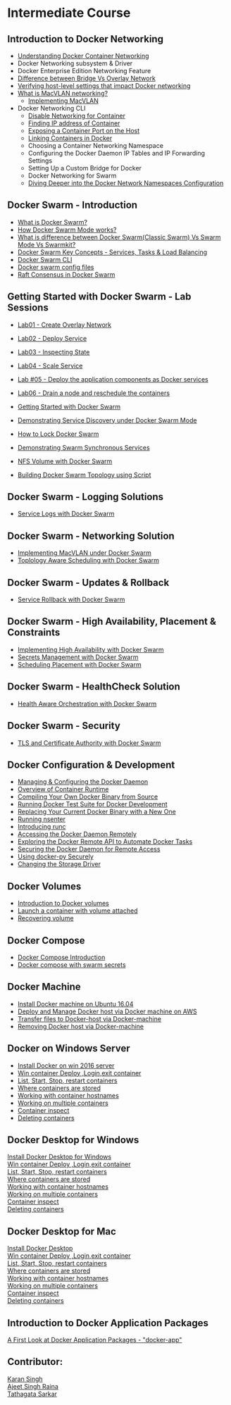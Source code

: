 # Intermediate Course


## Introduction to Docker Networking

- [Understanding Docker Container Networking](https://github.com/collabnix/dockerlabs/blob/master/beginners/dockercontainernetworking.md)
- Docker Networking subsystem & Driver
- Docker Enterprise Edition Networking Feature
- [Difference between Bridge Vs Overlay Network](https://github.com/collabnix/dockerlabs/blob/master/beginners/DiffBridgeVsOverlay.md)
- [Verifying host-level settings that impact Docker networking](https://github.com/collabnix/dockerlabs/blob/master/intermediate/host-settings.md)
- [What is MacVLAN networking?](https://github.com/collabnix/dockerlabs/blob/master/intermediate/macvlan.md)
   - [Implementing MacVLAN](https://github.com/collabnix/dockerlabs/blob/master/beginners/macvlan-010.md)
- Docker Networking CLI
  - [Disable Networking for Container](https://github.com/collabnix/dockerlabs/blob/master/intermediate/networking/disableNetworkingToContainer.md)
  - [Finding IP address of Container](https://github.com/collabnix/dockerlabs/blob/master/intermediate/networking/FindingIPaddressofContainer.md)
  - [Exposing a Container Port on the Host](https://github.com/collabnix/dockerlabs/blob/master/intermediate/networking/ExposingContainerPort.md)
  - [Linking Containers in Docker](https://github.com/amitatha82/dockerlabs/blob/master/intermediate/networking/LinkingContainersinDocker.md)
  - Choosing a Container Networking Namespace
  - Configuring the Docker Daemon IP Tables and IP Forwarding Settings
  - Setting Up a Custom Bridge for Docker
  - Docker Networking for Swarm
  - [Diving Deeper into the Docker Network Namespaces Configuration](https://github.com/collabnix/dockerlabs/blob/master/beginners/b400/b406-network-namespace-009.md)



## Docker Swarm - Introduction

- [What is Docker Swarm?](https://github.com/collabnix/dockerlabs/blob/master/intermediate/swarm/what-is-docker-swarm.md)
- [How Docker Swarm Mode works?](https://github.com/collabnix/dockerlabs/blob/master/intermediate/swarm/how-docker-swarm-mode-works.md)
- [What is difference between Docker Swarm(Classic Swarm) Vs Swarm Mode Vs Swarmkit?](https://github.com/collabnix/dockerlabs/blob/master/intermediate/swarm/difference-between-docker-swarm-vs-swarm-mode-vs-swarmkit.md)
- [Docker Swarm Key Concepts - Services, Tasks & Load Balancing]()
- [Docker Swarm CLI]()
- [Docker swarm config files]()
- [Raft Consensus in Docker Swarm]()

## Getting Started with Docker Swarm - Lab Sessions

- [Lab01 - Create Overlay Network](https://github.com/collabnix/dockerlabs/blob/master/intermediate/swarm/lab01-creating-overlay-network.md)
- [Lab02 - Deploy Service](https://github.com/collabnix/dockerlabs/blob/master/intermediate/swarm/lab02-deploy-services.md)
- [Lab03 - Inspecting State](https://github.com/collabnix/dockerlabs/blob/master/intermediate/swarm/lab03-inspecting-state.md)
- [Lab04 - Scale Service](https://github.com/collabnix/dockerlabs/blob/master/intermediate/swarm/lab04-scale-services.md)
- [Lab #05 - Deploy the application components as Docker services](https://github.com/collabnix/dockerlabs/blob/master/intermediate/swarm/lab05-deploy-application-components-as-docker-services.md)
- [Lab06 - Drain a node and reschedule the containers](https://github.com/collabnix/dockerlabs/blob/master/intermediate/swarm/lab06-drain-a-node-and-reschedule-the-containers.md)



- [Getting Started with Docker Swarm](https://github.com/collabnix/dockerlabs/blob/master/intermediate/swarm/README.md)
- [Demonstrating Service Discovery under Docker Swarm Mode]()
- [How to Lock Docker Swarm]()
- [Demonstrating Swarm Synchronous Services]()
- [NFS Volume with Docker Swarm]()
- [ Building Docker Swarm Topology using Script ]()


## Docker Swarm - Logging Solutions

- [Service Logs with Docker Swarm]()

## Docker Swarm - Networking Solution


- [Implementing MacVLAN under Docker Swarm]()
- [Toplology Aware Scheduling with Docker Swarm]()

## Docker Swarm - Updates & Rollback


- [Service Rollback with Docker Swarm]()


## Docker Swarm - High Availability, Placement & Constraints

- [Implementing High Availability with Docker Swarm]()
- [Secrets Management with Docker Swarm]()
- [Scheduling Placement with Docker Swarm]()

## Docker Swarm - HealthCheck Solution

- [Health Aware Orchestration with Docker Swarm]()


## Docker Swarm - Security


- [TLS and Certificate Authority with Docker Swarm]()



## Docker Configuration & Development

- [Managing & Configuring the Docker Daemon]()<br>
- [Overview of Container Runtime](https://github.com/collabnix/dockerlabs/tree/master/intermediate/contaner-runtimes)<br>
- [Compiling Your Own Docker Binary from Source]()<br>
- [Running Docker Test Suite for Docker Development]()<br>
- [Replacing Your Current Docker Binary with a New One]()<br>
- [Running nsenter]()<br>
- [Introducing runc]()<br>
- [Accessing the Docker Daemon Remotely]()<br>
- [Exploring the Docker Remote API to Automate Docker Tasks]()<br>
- [Securing the Docker Daemon for Remote Access]()<br>
- [Using docker-py Securely]()<br>
- [Changing the Storage Driver]()<br>

## Docker Volumes

- [Introduction to Docker volumes]()<br>
- [Launch a container with volume attached]()<br>
- [Recovering volume]()<br>


## Docker Compose

- [Docker Compose Introduction]()<br>
- [Docker compose with swarm secrets]()<br>

## Docker Machine

- [Install Docker machine on Ubuntu 16.04]()<br>
- [Deploy and Manage Docker host via Docker machine on AWS]()<br>
- [Transfer files to Docker-host via Docker-machine]()<br>
- [Removing Docker host via Docker-machine]()<br>

## Docker on Windows Server

- [Install Docker on win 2016 server]()<br>
- [Win container Deploy ,Login,exit container]()<br>
- [List, Start, Stop, restart containers]()<br>
- [Where containers are stored]()<br>
- [Working with container hostnames]()<br>
- [Working on multiple containers]()<br>
- [Container inspect]()<br>
- [Deleting containers]()<br>

## Docker Desktop for Windows

[Install Docker Desktop for Windows](https://github.com/collabnix/dockerlabs/blob/master/intermediate/docker-desktop-for-windows/lab01-getting-started.md)<br>
[Win container Deploy ,Login,exit container]()<br>
[List, Start, Stop, restart containers]()<br>
[Where containers are stored]()<br>
[Working with container hostnames]()<br>
[Working on multiple containers]()<br>
[Container inspect]()<br>
[Deleting containers]()<br>

## Docker Desktop for Mac

[Install Docker Desktop]()<br>
[Win container Deploy ,Login,exit container]()<br>
[List, Start, Stop, restart containers]()<br>
[Where containers are stored]()<br>
[Working with container hostnames]()<br>
[Working on multiple containers]()<br>
[Container inspect]()<br>
[Deleting containers]()<br>

## Introduction to Docker Application Packages

[A First Look at Docker Application Packages - "docker-app" ](https://github.com/collabnix/dockerlabs/blob/master/intermediate/docker-app/introduction.md)


## Contributor:

[Karan Singh](karangandhi0007@gmail.com)<br>
[Ajeet Singh Raina](ajeetraina@gmail.com)<br>
[Tathagata Sarkar](amitatha82@yahoo.com)
